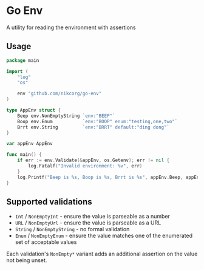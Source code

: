 # Go Env

A utility for reading the environment with assertions

## Usage

```go
package main

import (
	"log"
	"os"

	env "github.com/nikcorg/go-env"
)

type AppEnv struct {
	Beep env.NonEmptyString `env:"BEEP"`
	Boop env.Enum           `env:"BOOP" enum:"testing,one,two"`
	Brrt env.String         `env:"BRRT" default:"ding dong"`
}

var appEnv AppEnv

func main() {
	if err := env.Validate(&appEnv, os.Getenv); err != nil {
		log.Fatalf("Invalid environment: %v", err)
	}
	log.Printf("Beep is %s, Boop is %s, Brrt is %s", appEnv.Beep, appEnv.Boop, appEnv.Brrt)
}
```

## Supported validations

- `Int` / `NonEmptyInt` - ensure the value is parseable as a number
- `URL` / `NonEmptyUrl` - ensure the value is parseable as a URL
- `String` / `NonEmptyString` - no formal validation
- `Enum` / `NonEmptyEnum` - ensure the value matches one of the enumerated set of acceptable values

Each validation's `NonEmpty*` variant adds an additional assertion on the value not being unset.
